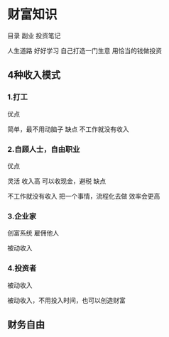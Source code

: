 # 财富知识

目录
副业
投资笔记

人生道路
好好学习 自己打造一门生意 用恰当的钱做投资

## 4种收入模式

### 1.打工
优点

简单，最不用动脑子
缺点
不工作就没有收入

### 2.自顾人士，自由职业
优点

灵活
收入高
可以收现金，避税
缺点

不工作就没有收入
把一个事情，流程化去做 效率会更高

### 3.企业家
创富系统 雇佣他人

被动收入

### 4.投资者
被动收入

被动收入，不用投入时间，也可以创造财富



## 财务自由 